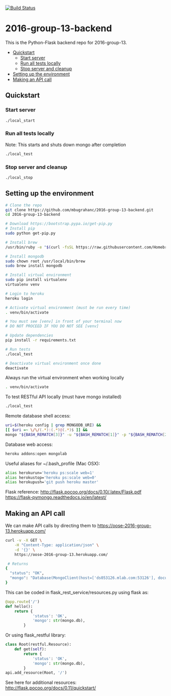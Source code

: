 [![Build Status](https://travis-ci.com/jhu-oose/2016-group-13.svg?token=fuXm9fRdis1gWqh7sYen&branch=master)](https://travis-ci.com/jhu-oose/2016-group-13)
# 2016-group-13-backend

This is the Python-Flask backend repo for 2016-group-13.

<!-- TOC START min:2 max:5 link:true update:true -->
  - [Quickstart](#quickstart)
    - [Start server](#start-server)
    - [Run all tests locally](#run-all-tests-locally)
    - [Stop server and cleanup](#stop-server-and-cleanup)
  - [Setting up the environment](#setting-up-the-environment)
  - [Making an API call](#making-an-api-call)

<!-- TOC END -->

## Quickstart

### Start server
```bash
./local_start
```

### Run all tests locally
Note: This starts and shuts down mongo after completion
```bash
./local_test
```

### Stop server and cleanup
```bash
./local_stop
```

## Setting up the environment
```bash
# Clone the repo
git clone https://github.com/mbugrahanc/2016-group-13-backend.git
cd 2016-group-13-backend

# Download https://bootstrap.pypa.io/get-pip.py
# Install pip
sudo python get-pip.py

# Install brew
/usr/bin/ruby -e "$(curl -fsSL https://raw.githubusercontent.com/Homebrew/install/master/install)"

# Install mongodb
sudo chown root /usr/local/bin/brew
sudo brew install mongodb

# Install virtual environment
sudo pip install virtualenv
virtualenv venv

# Login to heroku
heroku login

# Activate virtual environment (must be run every time)
. venv/bin/activate

# You must see [venv] in front of your terminal now
# DO NOT PROCEED IF YOU DO NOT SEE [venv]

# Update dependencies
pip install -r requirements.txt

# Run tests
./local_test

# Deactivate virtual environment once done
deactivate
```

Always run the virtual environment when working locally
```bash
. venv/bin/activate
```

To test RESTful API locally (must have mongo installed)
```bash
./local_test
```

Remote database shell access:
```bash
uri=$(heroku config | grep MONGODB_URI) &&
[[ $uri =~ \/\/(.*):(.*)@(.*)$ ]] &&
mongo "${BASH_REMATCH[3]}" -u "${BASH_REMATCH[1]}" -p "${BASH_REMATCH[2]}"
```

Database web access:
```bash
heroku addons:open mongolab
```

Useful aliases for ~/.bash_profile (Mac OSX):
```bash
alias herokurun='heroku ps:scale web=1'
alias herokustop='heroku ps:scale web=0'
alias herokupush='git push heroku master'
```

Flask reference:
http://flask.pocoo.org/docs/0.10/.latex/Flask.pdf
https://flask-pymongo.readthedocs.io/en/latest/

## Making an API call
We can make API calls by directing them to https://oose-2016-group-13.herokuapp.com/
```bash
curl -v -X GET \
    -H "Content-Type: application/json" \
    -d '{}' \
    https://oose-2016-group-13.herokuapp.com/

 # Returns
{
  "status": "OK",
  "mongo": "Database(MongoClient(host=['ds053126.mlab.com:53126'], document_class=dict, tz_aware=True, connect=True, replicaset=None), u'heroku_wxn3r3t7')"
}
```

This can be coded in flask_rest_service/resources.py using flask as:
```python
@app.route('/')
def hello():
    return {
            'status': 'OK',
            'mongo': str(mongo.db),
        }
```
Or using flask_restful library:
```python
class Root(restful.Resource):
    def get(self):
        return {
            'status': 'OK',
            'mongo': str(mongo.db),
        }
api.add_resource(Root, '/')
```
See here for additional resources: http://flask.pocoo.org/docs/0.11/quickstart/

